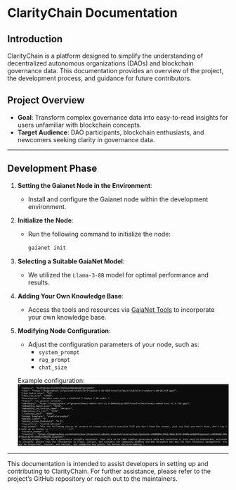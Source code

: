 # ClarityChain Documentation

## Introduction
ClarityChain is a platform designed to simplify the understanding of decentralized autonomous organizations (DAOs) and blockchain governance data. This documentation provides an overview of the project, the development process, and guidance for future contributors.

## Project Overview

- **Goal**: Transform complex governance data into easy-to-read insights for users unfamiliar with blockchain concepts.
- **Target Audience**: DAO participants, blockchain enthusiasts, and newcomers seeking clarity in governance data.

---

## Development Phase

1. **Setting the Gaianet Node in the Environment**:
   - Install and configure the Gaianet node within the development environment.

2. **Initialize the Node**:
   - Run the following command to initialize the node:
     ```bash
     gaianet init
     ```

3. **Selecting a Suitable GaiaNet Model**:
   - We utilized the `Llama-3-8B` model for optimal performance and results.

4. **Adding Your Own Knowledge Base**:
   - Access the tools and resources via [GaiaNet Tools](https://tools.gaianet.xyz/) to incorporate your own knowledge base.

5. **Modifying Node Configuration**:
   - Adjust the configuration parameters of your node, such as:
     - `system_prompt`
     - `rag_prompt`
     - `chat_size`

   Example configuration:
   ![JSON Configuration](https://github.com/human-in-tech/gaianet-clarity-chain/blob/main/extras/config.jpg?raw=true)

---

This documentation is intended to assist developers in setting up and contributing to ClarityChain. For further assistance, please refer to the project’s GitHub repository or reach out to the maintainers.
